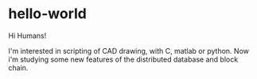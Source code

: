 # hello-world

Hi Humans!

I'm interested in scripting of CAD drawing, with C, matlab or python.
Now i'm studying some new features of the distributed database and block chain.
